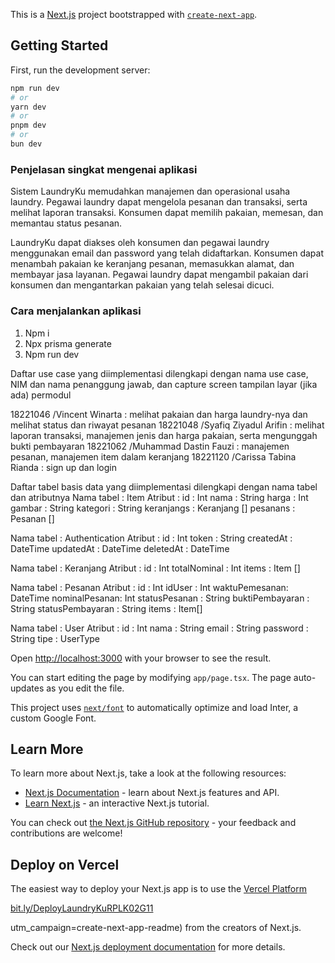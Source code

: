 This is a [Next.js](https://nextjs.org/) project bootstrapped with [`create-next-app`](https://github.com/vercel/next.js/tree/canary/packages/create-next-app).

## Getting Started

First, run the development server:

```bash
npm run dev
# or
yarn dev
# or
pnpm dev
# or
bun dev
```
### Penjelasan singkat mengenai aplikasi
Sistem LaundryKu memudahkan manajemen dan operasional usaha laundry. Pegawai laundry dapat mengelola pesanan dan transaksi, serta melihat laporan transaksi. Konsumen dapat memilih pakaian, memesan, dan memantau status pesanan.

LaundryKu dapat diakses oleh konsumen dan pegawai laundry menggunakan email dan password yang telah didaftarkan. Konsumen dapat menambah pakaian ke keranjang pesanan, memasukkan alamat, dan membayar jasa layanan. Pegawai laundry dapat mengambil pakaian dari konsumen dan mengantarkan pakaian yang telah selesai dicuci.

### Cara menjalankan aplikasi
1. Npm i
2. Npx prisma generate
3. Npm run dev

Daftar use case yang diimplementasi dilengkapi dengan nama use case, NIM dan nama penanggung jawab, dan capture screen tampilan layar (jika ada) permodul 

18221046	/Vincent Winarta : melihat pakaian dan harga laundry-nya dan melihat status dan riwayat pesanan
18221048	/Syafiq Ziyadul Arifin : melihat laporan transaksi, manajemen jenis dan harga pakaian, serta mengunggah bukti pembayaran
18221062	/Muhammad Dastin Fauzi : manajemen pesanan, manajemen item dalam keranjang
18221120	/Carissa Tabina Rianda : sign up dan login

Daftar tabel basis data yang diimplementasi dilengkapi dengan nama tabel dan atributnya
Nama tabel : Item
Atribut : 
id : Int
nama : String
harga : Int
gambar : String
kategori : String
keranjangs : Keranjang []
pesanans : Pesanan []

Nama tabel : Authentication
Atribut : 
id : Int
token : String
createdAt : DateTime
updatedAt : DateTime
deletedAt : DateTime

Nama tabel : Keranjang
Atribut : 
id : Int
totalNominal : Int
items : Item []

Nama tabel : Pesanan
Atribut : 
id : Int
idUser : Int
waktuPemesanan: DateTime
nominalPesanan: Int
statusPesanan : String
buktiPembayaran : String
statusPembayaran : String
items : Item[]

Nama tabel : User
Atribut : 
id : Int
nama : String
email : String
password : String
tipe : UserType

Open [http://localhost:3000](http://localhost:3000) with your browser to see the result.

You can start editing the page by modifying `app/page.tsx`. The page auto-updates as you edit the file.

This project uses [`next/font`](https://nextjs.org/docs/basic-features/font-optimization) to automatically optimize and load Inter, a custom Google Font.

## Learn More

To learn more about Next.js, take a look at the following resources:

- [Next.js Documentation](https://nextjs.org/docs) - learn about Next.js features and API.
- [Learn Next.js](https://nextjs.org/learn) - an interactive Next.js tutorial.

You can check out [the Next.js GitHub repository](https://github.com/vercel/next.js/) - your feedback and contributions are welcome!

## Deploy on Vercel

The easiest way to deploy your Next.js app is to use the [Vercel Platform](https://vercel.com/new?utm_medium=default-template&filter=next.js&utm_source=create-next-app&)

[bit.ly/DeployLaundryKuRPLK02G11](bit.ly/DeployLaundryKuRPLK02G11)

utm_campaign=create-next-app-readme) from the creators of Next.js.

Check out our [Next.js deployment documentation](https://nextjs.org/docs/deployment) for more details.
